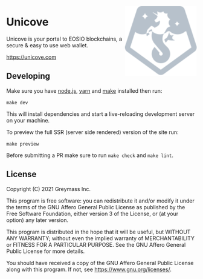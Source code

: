<a href="https://unicove.com"><img align="right" src="./static/unicove-emblem.svg" width="190" alt="Unicove Emblem" /></a>

# Unicove

Unicove is your portal to EOSIO blockchains, a secure & easy to use web wallet.

https://unicove.com


Developing
----------

Make sure you have [node.js](https://nodejs.org), [yarn](https://yarnpkg.com) and [make](https://www.gnu.org/software/make/) installed then run:

```
make dev
```

This will install dependencies and start a live-reloading development server on your machine.

To preview the full SSR (server side rendered) version of the site run:

```
make preview
```

Before submitting a PR make sure to run `make check` and `make lint`.

License
-------

Copyright (C) 2021  Greymass Inc.

This program is free software: you can redistribute it and/or modify
it under the terms of the GNU Affero General Public License as
published by the Free Software Foundation, either version 3 of the
License, or (at your option) any later version.

This program is distributed in the hope that it will be useful,
but WITHOUT ANY WARRANTY; without even the implied warranty of
MERCHANTABILITY or FITNESS FOR A PARTICULAR PURPOSE.  See the
GNU Affero General Public License for more details.

You should have received a copy of the GNU Affero General Public License
along with this program.  If not, see <https://www.gnu.org/licenses/>.
